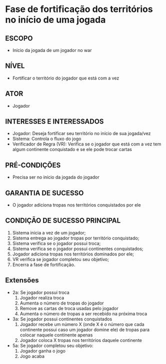 # Fase de fortificação dos territórios no início de uma jogada
## ESCOPO
- Início da jogada de um jogador no war

## NÍVEL
- Fortificar o território do jogador que está com a vez

## ATOR
- Jogador

## INTERESSES E INTERESSADOS
- Jogador: Deseja fortificar seu território no início de sua jogada/vez
- Sistema: Controla o fluxo do jogo
- Verificador de Regra (VR): Verifica se o jogador que está com a vez tem algum continente conquistado e se ele pode trocar cartas

## PRÉ-CONDIÇÕES
- Precisa ser no início da jogada do jogador

## GARANTIA DE SUCESSO
- O jogador adiciona tropas nos territórios conquistados por ele

## CONDIÇÃO DE SUCESSO PRINCIPAL
1. Sistema inicia a vez de um jogador;
2. Sistema entrega ao jogador tropas por território conquistado;
3. Sistema verifica se o jogador possui troca;
4. Sistema verifica se o jogador possui continentes conquistados;
5. Jogador adiciona tropas nos territórios dominados por ele;
6. VR verifica se jogador completou seu objetivo;
7. Encerra a fase de fortificação.

## Extensões
- 2a: Se jogador possui troca
    1. Jogador realiza troca
    2. Aumenta o número de tropas do jogador
    3. Remove as cartas de troca usadas pelo jogador
    4. Aumenta o número de tropas a ser recebido na próxima troca
- 3a: Se jogador possui continentes conquistados
    1. Jogador recebe um número X (onde X é o número que cada continente possui caso um jogador domine ele) de tropas para colocar naquele continente apenas
    1. Jogador coloca X tropas nos territórios daquele continente
- 5a: Se jogador completou seu objetivo:
    1. Jogador ganha o jogo
    2. Jogo acaba

